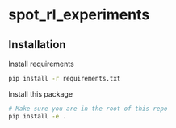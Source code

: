 # spot_rl_experiments

## Installation

Install requirements
```bash
pip install -r requirements.txt
```
Install this package
```bash
# Make sure you are in the root of this repo
pip install -e .
```
